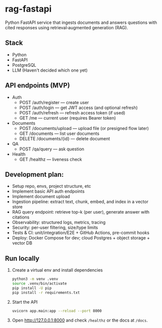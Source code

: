 # rag-fastapi
Python FastAPI service that ingests documents and answers questions with cited responses using retrieval‑augmented generation (RAG).

## Stack
- Python
- FastAPI
- PostgreSQL
- LLM (Haven't decided which one yet)

## API endpoints (MVP)
- Auth
	- POST /auth/register — create user
	- POST /auth/login — get JWT access (and optional refresh)
	- POST /auth/refresh — refresh access token (if used)
	- GET  /me — current user (requires Bearer token)
- Documents
	- POST /documents/upload — upload file (or presigned flow later)
	- GET  /documents — list user documents
	- DELETE /documents/{id} — delete document
- QA
	- POST /qa/query — ask question
- Health
	- GET /healthz — liveness check

## Development plan:
- Setup repo, envs, project structure, etc
- Implement basic API auth endpoints
- Implement document upload
- Ingestion pipeline: extract text, chunk, embed, and index in a vector store
- RAG query endpoint: retrieve top-k (per user), generate answer with citations
- Observability: structured logs, metrics, tracing
- Security: per-user filtering, size/type limits
- Tests & CI: unit/integration/E2E + GitHub Actions, pre-commit hooks
- Deploy: Docker Compose for dev; cloud Postgres + object storage + vector DB

## Run locally
1. Create a virtual env and install dependencies
   
	```bash
	python3 -m venv .venv
	source .venv/bin/activate
	pip install -U pip
	pip install -r requirements.txt
	```

2. Start the API

	```bash
	uvicorn app.main:app --reload --port 8000
	```

3. Open http://127.0.0.1:8000 and check `/healthz` or the docs at `/docs`.